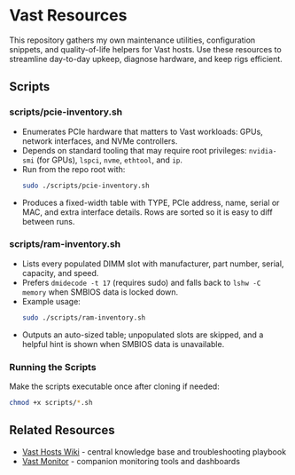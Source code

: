 # Vast Resources

This repository gathers my own maintenance utilities, configuration snippets, and quality-of-life helpers for Vast hosts. Use these resources to streamline day-to-day upkeep, diagnose hardware, and keep rigs efficient.

## Scripts

### scripts/pcie-inventory.sh
- Enumerates PCIe hardware that matters to Vast workloads: GPUs, network interfaces, and NVMe controllers.
- Depends on standard tooling that may require root privileges: `nvidia-smi` (for GPUs), `lspci`, `nvme`, `ethtool`, and `ip`.
- Run from the repo root with:
  ```bash
  sudo ./scripts/pcie-inventory.sh
  ```
- Produces a fixed-width table with TYPE, PCIe address, name, serial or MAC, and extra interface details. Rows are sorted so it is easy to diff between runs.

### scripts/ram-inventory.sh
- Lists every populated DIMM slot with manufacturer, part number, serial, capacity, and speed.
- Prefers `dmidecode -t 17` (requires sudo) and falls back to `lshw -C memory` when SMBIOS data is locked down.
- Example usage:
  ```bash
  sudo ./scripts/ram-inventory.sh
  ```
- Outputs an auto-sized table; unpopulated slots are skipped, and a helpful hint is shown when SMBIOS data is unavailable.

### Running the Scripts
Make the scripts executable once after cloning if needed:
```bash
chmod +x scripts/*.sh
```

## Related Resources

- [Vast Hosts Wiki](https://vastwiki.gno.red) - central knowledge base and troubleshooting playbook
- [Vast Monitor](https://github.com/begna112/vast-monitor) - companion monitoring tools and dashboards
